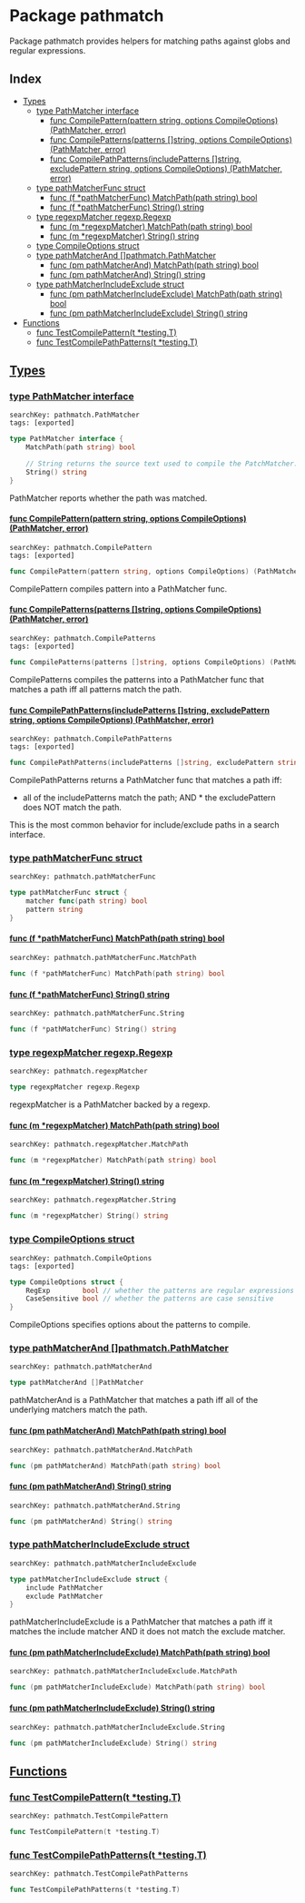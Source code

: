 # Package pathmatch

Package pathmatch provides helpers for matching paths against globs and regular expressions. 

## Index

* [Types](#type)
    * [type PathMatcher interface](#PathMatcher)
        * [func CompilePattern(pattern string, options CompileOptions) (PathMatcher, error)](#CompilePattern)
        * [func CompilePatterns(patterns []string, options CompileOptions) (PathMatcher, error)](#CompilePatterns)
        * [func CompilePathPatterns(includePatterns []string, excludePattern string, options CompileOptions) (PathMatcher, error)](#CompilePathPatterns)
    * [type pathMatcherFunc struct](#pathMatcherFunc)
        * [func (f *pathMatcherFunc) MatchPath(path string) bool](#pathMatcherFunc.MatchPath)
        * [func (f *pathMatcherFunc) String() string](#pathMatcherFunc.String)
    * [type regexpMatcher regexp.Regexp](#regexpMatcher)
        * [func (m *regexpMatcher) MatchPath(path string) bool](#regexpMatcher.MatchPath)
        * [func (m *regexpMatcher) String() string](#regexpMatcher.String)
    * [type CompileOptions struct](#CompileOptions)
    * [type pathMatcherAnd []pathmatch.PathMatcher](#pathMatcherAnd)
        * [func (pm pathMatcherAnd) MatchPath(path string) bool](#pathMatcherAnd.MatchPath)
        * [func (pm pathMatcherAnd) String() string](#pathMatcherAnd.String)
    * [type pathMatcherIncludeExclude struct](#pathMatcherIncludeExclude)
        * [func (pm pathMatcherIncludeExclude) MatchPath(path string) bool](#pathMatcherIncludeExclude.MatchPath)
        * [func (pm pathMatcherIncludeExclude) String() string](#pathMatcherIncludeExclude.String)
* [Functions](#func)
    * [func TestCompilePattern(t *testing.T)](#TestCompilePattern)
    * [func TestCompilePathPatterns(t *testing.T)](#TestCompilePathPatterns)


## <a id="type" href="#type">Types</a>

### <a id="PathMatcher" href="#PathMatcher">type PathMatcher interface</a>

```
searchKey: pathmatch.PathMatcher
tags: [exported]
```

```Go
type PathMatcher interface {
	MatchPath(path string) bool

	// String returns the source text used to compile the PatchMatcher.
	String() string
}
```

PathMatcher reports whether the path was matched. 

#### <a id="CompilePattern" href="#CompilePattern">func CompilePattern(pattern string, options CompileOptions) (PathMatcher, error)</a>

```
searchKey: pathmatch.CompilePattern
tags: [exported]
```

```Go
func CompilePattern(pattern string, options CompileOptions) (PathMatcher, error)
```

CompilePattern compiles pattern into a PathMatcher func. 

#### <a id="CompilePatterns" href="#CompilePatterns">func CompilePatterns(patterns []string, options CompileOptions) (PathMatcher, error)</a>

```
searchKey: pathmatch.CompilePatterns
tags: [exported]
```

```Go
func CompilePatterns(patterns []string, options CompileOptions) (PathMatcher, error)
```

CompilePatterns compiles the patterns into a PathMatcher func that matches a path iff all patterns match the path. 

#### <a id="CompilePathPatterns" href="#CompilePathPatterns">func CompilePathPatterns(includePatterns []string, excludePattern string, options CompileOptions) (PathMatcher, error)</a>

```
searchKey: pathmatch.CompilePathPatterns
tags: [exported]
```

```Go
func CompilePathPatterns(includePatterns []string, excludePattern string, options CompileOptions) (PathMatcher, error)
```

CompilePathPatterns returns a PathMatcher func that matches a path iff: 

* all of the includePatterns match the path; AND * the excludePattern does NOT match the path. 

This is the most common behavior for include/exclude paths in a search interface. 

### <a id="pathMatcherFunc" href="#pathMatcherFunc">type pathMatcherFunc struct</a>

```
searchKey: pathmatch.pathMatcherFunc
```

```Go
type pathMatcherFunc struct {
	matcher func(path string) bool
	pattern string
}
```

#### <a id="pathMatcherFunc.MatchPath" href="#pathMatcherFunc.MatchPath">func (f *pathMatcherFunc) MatchPath(path string) bool</a>

```
searchKey: pathmatch.pathMatcherFunc.MatchPath
```

```Go
func (f *pathMatcherFunc) MatchPath(path string) bool
```

#### <a id="pathMatcherFunc.String" href="#pathMatcherFunc.String">func (f *pathMatcherFunc) String() string</a>

```
searchKey: pathmatch.pathMatcherFunc.String
```

```Go
func (f *pathMatcherFunc) String() string
```

### <a id="regexpMatcher" href="#regexpMatcher">type regexpMatcher regexp.Regexp</a>

```
searchKey: pathmatch.regexpMatcher
```

```Go
type regexpMatcher regexp.Regexp
```

regexpMatcher is a PathMatcher backed by a regexp. 

#### <a id="regexpMatcher.MatchPath" href="#regexpMatcher.MatchPath">func (m *regexpMatcher) MatchPath(path string) bool</a>

```
searchKey: pathmatch.regexpMatcher.MatchPath
```

```Go
func (m *regexpMatcher) MatchPath(path string) bool
```

#### <a id="regexpMatcher.String" href="#regexpMatcher.String">func (m *regexpMatcher) String() string</a>

```
searchKey: pathmatch.regexpMatcher.String
```

```Go
func (m *regexpMatcher) String() string
```

### <a id="CompileOptions" href="#CompileOptions">type CompileOptions struct</a>

```
searchKey: pathmatch.CompileOptions
tags: [exported]
```

```Go
type CompileOptions struct {
	RegExp        bool // whether the patterns are regular expressions (false means globs)
	CaseSensitive bool // whether the patterns are case sensitive
}
```

CompileOptions specifies options about the patterns to compile. 

### <a id="pathMatcherAnd" href="#pathMatcherAnd">type pathMatcherAnd []pathmatch.PathMatcher</a>

```
searchKey: pathmatch.pathMatcherAnd
```

```Go
type pathMatcherAnd []PathMatcher
```

pathMatcherAnd is a PathMatcher that matches a path iff all of the underlying matchers match the path. 

#### <a id="pathMatcherAnd.MatchPath" href="#pathMatcherAnd.MatchPath">func (pm pathMatcherAnd) MatchPath(path string) bool</a>

```
searchKey: pathmatch.pathMatcherAnd.MatchPath
```

```Go
func (pm pathMatcherAnd) MatchPath(path string) bool
```

#### <a id="pathMatcherAnd.String" href="#pathMatcherAnd.String">func (pm pathMatcherAnd) String() string</a>

```
searchKey: pathmatch.pathMatcherAnd.String
```

```Go
func (pm pathMatcherAnd) String() string
```

### <a id="pathMatcherIncludeExclude" href="#pathMatcherIncludeExclude">type pathMatcherIncludeExclude struct</a>

```
searchKey: pathmatch.pathMatcherIncludeExclude
```

```Go
type pathMatcherIncludeExclude struct {
	include PathMatcher
	exclude PathMatcher
}
```

pathMatcherIncludeExclude is a PathMatcher that matches a path iff it matches the include matcher AND it does not match the exclude matcher. 

#### <a id="pathMatcherIncludeExclude.MatchPath" href="#pathMatcherIncludeExclude.MatchPath">func (pm pathMatcherIncludeExclude) MatchPath(path string) bool</a>

```
searchKey: pathmatch.pathMatcherIncludeExclude.MatchPath
```

```Go
func (pm pathMatcherIncludeExclude) MatchPath(path string) bool
```

#### <a id="pathMatcherIncludeExclude.String" href="#pathMatcherIncludeExclude.String">func (pm pathMatcherIncludeExclude) String() string</a>

```
searchKey: pathmatch.pathMatcherIncludeExclude.String
```

```Go
func (pm pathMatcherIncludeExclude) String() string
```

## <a id="func" href="#func">Functions</a>

### <a id="TestCompilePattern" href="#TestCompilePattern">func TestCompilePattern(t *testing.T)</a>

```
searchKey: pathmatch.TestCompilePattern
```

```Go
func TestCompilePattern(t *testing.T)
```

### <a id="TestCompilePathPatterns" href="#TestCompilePathPatterns">func TestCompilePathPatterns(t *testing.T)</a>

```
searchKey: pathmatch.TestCompilePathPatterns
```

```Go
func TestCompilePathPatterns(t *testing.T)
```

